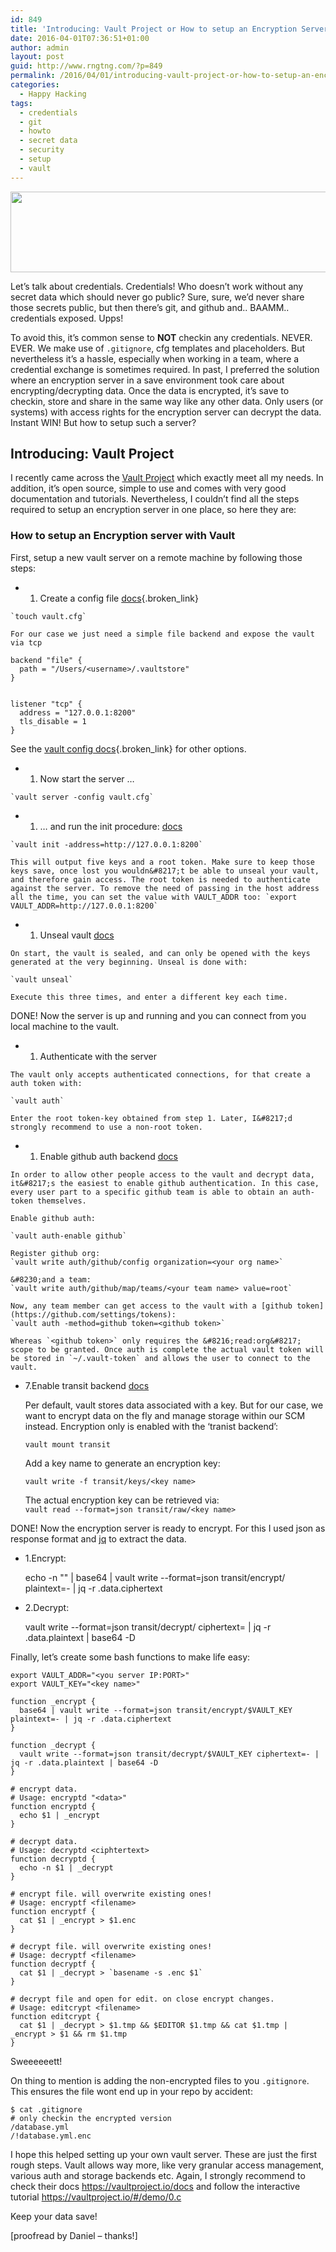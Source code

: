 ```yaml
---
id: 849
title: 'Introducing: Vault Project or How to setup an Encryption Server'
date: 2016-04-01T07:36:51+01:00
author: admin
layout: post
guid: http://www.rngtng.com/?p=849
permalink: /2016/04/01/introducing-vault-project-or-how-to-setup-an-encryption-server/
categories:
  - Happy Hacking
tags:
  - credentials
  - git
  - howto
  - secret data
  - security
  - setup
  - vault
---
```

<img class="alignnone size-full wp-image-850" src="http://www.rngtng.com/files/2015/08/Screen-Shot-2015-08-07-at-16.08.24.png" alt="" width="555" height="129" srcset="http://www.rngtng.com/files/2015/08/Screen-Shot-2015-08-07-at-16.08.24.png 555w, http://www.rngtng.com/files/2015/08/Screen-Shot-2015-08-07-at-16.08.24-300x70.png 300w" sizes="(max-width: 555px) 100vw, 555px" />

Let&#8217;s talk about credentials. Credentials! Who doesn&#8217;t work without any secret data which should never go public? Sure, sure, we&#8217;d never share those secrets public, but then there&#8217;s git, and github and.. BAAMM.. credentials exposed. Upps!

To avoid this, it&#8217;s common sense to **NOT** checkin any credentials. NEVER. EVER. We make use of `.gitignore`, cfg templates and placeholders. But nevertheless it&#8217;s a hassle, especially when working in a team, where a credential exchange is sometimes required. In past, I preferred the solution where an encryption server in a save environment took care about encrypting/decrypting data. Once the data is encrypted, it&#8217;s save to checkin, store and share in the same way like any other data. Only users (or systems) with access rights for the encryption server can decrypt the data. Instant WIN! But how to setup such a server?

## Introducing: Vault Project

I recently came across the [Vault Project](https://vaultproject.io) which exactly meet all my needs. In addition, it&#8217;s open source, simple to use and comes with very good documentation and tutorials. Nevertheless, I couldn&#8217;t find all the steps required to setup an encryption server in one place, so here they are:

### How to setup an Encryption server with Vault

First, setup a new vault server on a remote machine by following those steps:

  *   1. Create a config file [docs](https://vaultproject.io/docs/config){.broken_link}
    
    `touch vault.cfg`
    
    For our case we just need a simple file backend and expose the vault via tcp

    backend "file" {
      path = "/Users/<username>/.vaultstore"
    }
    
    
    listener "tcp" {
      address = "127.0.0.1:8200"
      tls_disable = 1
    }
    

See the [vault config docs](https://vaultproject.io/docs/config){.broken_link} for other options.

  *   1. Now start the server &#8230;
    
    `vault server -config vault.cfg`

  *   1. &#8230; and run the init procedure: [docs](https://vaultproject.io/docs)
    
    `vault init -address=http://127.0.0.1:8200`
    
    This will output five keys and a root token. Make sure to keep those keys save, once lost you wouldn&#8217;t be able to unseal your vault, and therefore gain access. The root token is needed to authenticate against the server. To remove the need of passing in the host address all the time, you can set the value with VAULT_ADDR too: `export VAULT_ADDR=http://127.0.0.1:8200`

  *   1. Unseal vault [docs](https://vaultproject.io/docs/concepts/seal.html)
    
    On start, the vault is sealed, and can only be opened with the keys generated at the very beginning. Unseal is done with:
    
    `vault unseal`
    
    Execute this three times, and enter a different key each time.

DONE! Now the server is up and running and you can connect from you local machine to the vault.

  *   1. Authenticate with the server
    
    The vault only accepts authenticated connections, for that create a auth token with:
    
    `vault auth`
    
    Enter the root token-key obtained from step 1. Later, I&#8217;d strongly recommend to use a non-root token.

  *   1. Enable github auth backend [docs](https://vaultproject.io/docs/auth/github.html)
    
    In order to allow other people access to the vault and decrypt data, it&#8217;s the easiest to enable github authentication. In this case, every user part to a specific github team is able to obtain an auth-token themselves.
    
    Enable github auth:
    
    `vault auth-enable github`
    
    Register github org:  
    `vault write auth/github/config organization=<your org name>`
    
    &#8230;and a team:  
    `vault write auth/github/map/teams/<your team name> value=root`
    
    Now, any team member can get access to the vault with a [github token](https://github.com/settings/tokens):  
    `vault auth -method=github token=<github token>`
    
    Whereas `<github token>` only requires the &#8216;read:org&#8217; scope to be granted. Once auth is complete the actual vault token will be stored in `~/.vault-token` and allows the user to connect to the vault.

  * 7.Enable transit backend [docs](https://vaultproject.io/docs/secrets/transit)
    
    Per default, vault stores data associated with a key. But for our case, we want to encrypt data on the fly and manage storage within our SCM instead. Encryption only is enabled with the &#8216;tranist backend&#8217;:
    
    `vault mount transit`
    
    Add a key name to generate an encryption key:
    
    `vault write -f transit/keys/<key name>`
    
    The actual encryption key can be retrieved via:  
    `vault read --format=json transit/raw/<key name>`

DONE! Now the encryption server is ready to encrypt. For this I used json as response format and [jq](http://stedolan.github.io/jq/) to extract the data.

  * 1.Encrypt:

    echo -n "<your secret data>" | base64 | vault write --format=json transit/encrypt/<key name> plaintext=- | jq -r .data.ciphertext
    

  * 2.Decrypt:

    vault write --format=json transit/decrypt/<key name> ciphertext=<your ciphertext> | jq -r .data.plaintext | base64 -D
    

Finally, let&#8217;s create some bash functions to make life easy:

    export VAULT_ADDR="<you server IP:PORT>"
    export VAULT_KEY="<key name>"
    
    function _encrypt {
      base64 | vault write --format=json transit/encrypt/$VAULT_KEY plaintext=- | jq -r .data.ciphertext
    }
    
    function _decrypt {
      vault write --format=json transit/decrypt/$VAULT_KEY ciphertext=- | jq -r .data.plaintext | base64 -D
    }
    
    # encrypt data.
    # Usage: encryptd "<data>"
    function encryptd {
      echo $1 | _encrypt
    }
    
    # decrypt data.
    # Usage: decryptd <ciphtertext>
    function decryptd {
      echo -n $1 | _decrypt
    }
    
    # encrypt file. will overwrite existing ones! 
    # Usage: encryptf <filename>
    function encryptf {
      cat $1 | _encrypt > $1.enc
    }
    
    # decrypt file. will overwrite existing ones! 
    # Usage: decryptf <filename>
    function decryptf {
      cat $1 | _decrypt > `basename -s .enc $1`
    }
    
    # decrypt file and open for edit. on close encrypt changes.
    # Usage: editcrypt <filename>
    function editcrypt {
      cat $1 | _decrypt > $1.tmp && $EDITOR $1.tmp && cat $1.tmp | _encrypt > $1 && rm $1.tmp
    }
    

Sweeeeeett!

On thing to mention is adding the non-encrypted files to you `.gitignore`. This ensures the file wont end up in your repo by accident:

    $ cat .gitignore
    # only checkin the encrypted version
    /database.yml
    /!database.yml.enc
    

I hope this helped setting up your own vault server. These are just the first rough steps. Vault allows way more, like very granular access management, various auth and storage backends etc. Again, I strongly recommend to check their docs <https://vaultproject.io/docs> and follow the interactive tutorial <https://vaultproject.io/#/demo/0.c>

Keep your data save!

[proofread by Daniel &#8211; thanks!]